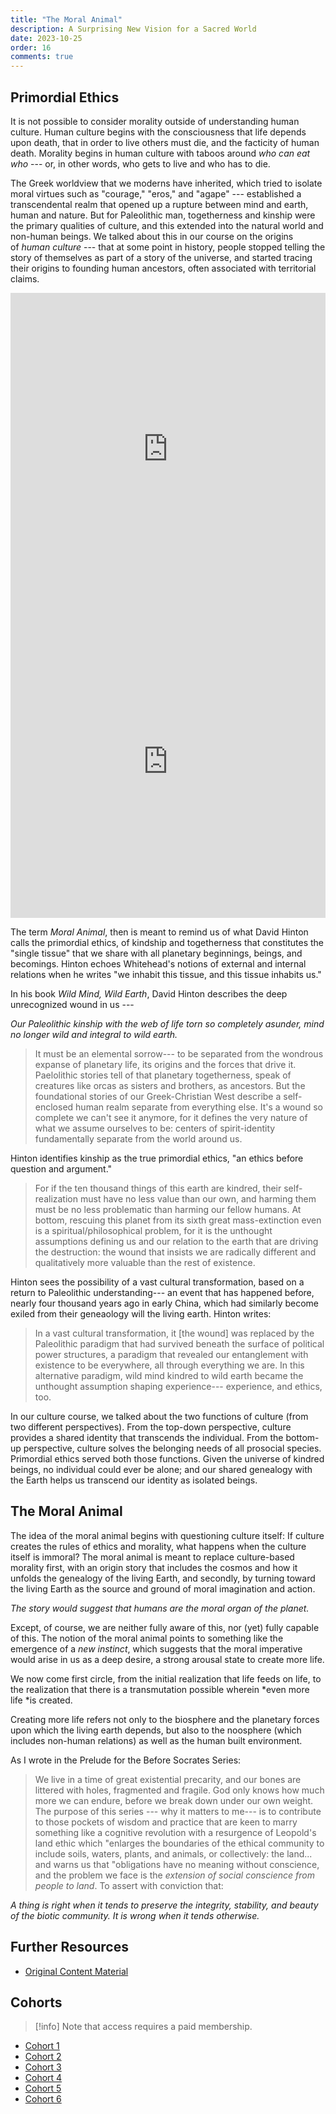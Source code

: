 ```yaml
---
title: "The Moral Animal"
description: A Surprising New Vision for a Sacred World
date: 2023-10-25
order: 16
comments: true
---
```


## Primordial Ethics

It is not possible to consider morality outside of understanding human culture. Human culture begins with the consciousness that life depends upon death, that in order to live others must die, and the facticity of human death. Morality begins in human culture with taboos around *who can eat who* --- or, in other words, who gets to live and who has to die.

The Greek worldview that we moderns have inherited, which tried to isolate moral virtues such as "courage," "eros," and "agape" --- established a transcendental realm that opened up a rupture between mind and earth, human and nature. But for Paleolithic man, togetherness and kinship were the primary qualities of culture, and this extended into the natural world and non-human beings. We talked about this in our course on the origins of *human culture* --- that at some point in history, people stopped telling the story of themselves as part of a story of the universe, and started tracing their origins to founding human ancestors, often associated with territorial claims.

<iframe width="100%" height="500" src="https://www.youtube.com/embed/8tIdCsMufIY" title="YouTube video player" frameborder="0" allow="accelerometer; autoplay; clipboard-write; encrypted-media; gyroscope; picture-in-picture; web-share" allowfullscreen></iframe>

<iframe width="100%" height="500" src="https://www.youtube.com/embed/ymI5Uv5cGU4" title="YouTube video player" frameborder="0" allow="accelerometer; autoplay; clipboard-write; encrypted-media; gyroscope; picture-in-picture; web-share" allowfullscreen></iframe>

The term *Moral Animal*, then is meant to remind us of what David Hinton calls the primordial ethics, of kindship and togetherness that constitutes the "single tissue" that we share with all planetary beginnings, beings, and becomings. Hinton echoes Whitehead's notions of external and internal relations when he writes "we inhabit this tissue, and this tissue inhabits us."

In his book *Wild Mind, Wild Earth*, David Hinton describes the deep unrecognized wound in us ---

*Our Paleolithic kinship with the web of life torn so completely asunder, mind no longer wild and integral to wild earth.*

> It must be an elemental sorrow--- to be separated from the wondrous expanse of planetary life, its origins and the forces that drive it. Paelolithic stories tell of that planetary togetherness, speak of creatures like orcas as sisters and brothers, as ancestors. But the foundational stories of our Greek-Christian West describe a self-enclosed human realm separate from everything else. It's a wound so complete we can't see it anymore, for it defines the very nature of what we assume ourselves to be: centers of spirit-identity fundamentally separate from the world around us.

Hinton identifies kinship as the true primordial ethics, "an ethics before question and argument."

> For if the ten thousand things of this earth are kindred, their self-realization must have no less value than our own, and harming them must be no less problematic than harming our fellow humans. At bottom, rescuing this planet from its sixth great mass-extinction even is a spiritual/philosophical problem, for it is the unthought assumptions defining us and our relation to the earth that are driving the destruction: the wound that insists we are radically different and qualitatively more valuable than the rest of existence.

Hinton sees the possibility of a vast cultural transformation, based on a return to Paleolithic understanding--- an event that has happened before, nearly four thousand years ago in early China, which had similarly become exiled from their geneaology will the living earth. Hinton writes:

> In a vast cultural transformation, it [the wound] was replaced by the Paleolithic paradigm that had survived beneath the surface of political power structures, a paradigm that revealed our entanglement with existence to be everywhere, all through everything we are. In this alternative paradigm, wild mind kindred to wild earth became the unthought assumption shaping experience--- experience, and ethics, too.

In our culture course, we talked about the two functions of culture (from two different perspectives). From the top-down perspective, culture provides a shared identity that transcends the individual. From the bottom-up perspective, culture solves the belonging needs of all prosocial species. Primordial ethics served both those functions. Given the universe of kindred beings, no individual could ever be alone; and our shared genealogy with the Earth helps us transcend our identity as isolated beings.

## The Moral Animal

The idea of the moral animal begins with questioning culture itself: If culture creates the rules of ethics and morality, what happens when the culture itself is immoral? The moral animal is meant to replace culture-based morality first, with an origin story that includes the cosmos and how it unfolds the genealogy of the living Earth, and secondly, by turning toward the living Earth as the source and ground of moral imagination and action.

*The story would suggest that humans are the moral organ of the planet.*

Except, of course, we are neither fully aware of this, nor (yet) fully capable of this. The notion of the moral animal points to something like the emergence of a *new instinct*, which suggests that the moral imperative would arise in us as a deep desire, a strong arousal state to create more life.

We now come first circle, from the initial realization that life feeds on life, to the realization that there is a transmutation possible wherein *even more life *is created.

Creating more life refers not only to the biosphere and the planetary forces upon which the living earth depends, but also to the noosphere (which includes non-human relations) as well as the human built environment.

As I wrote in the Prelude for the Before Socrates Series:

> We live in a time of great existential precarity, and our bones are littered with holes, fragmented and fragile. God only knows how much more we can endure, before we break down under our own weight. The purpose of this series --- why it matters to me--- is to contribute to those pockets of wisdom and practice that are keen to marry something like a cognitive revolution with a resurgence of Leopold's land ethic which "enlarges the boundaries of the ethical community to include soils, waters, plants, and animals, or collectively: the land... and warns us that "obligations have no meaning without conscience, and the problem we face is the *extension of social conscience from people to land*. To assert with conviction that:

*A thing is right when it tends to preserve the integrity, stability, and beauty of the biotic community. It is wrong when it tends otherwise.*

## Further Resources

- [Original Content Material](https://bonnittaroy.substack.com/p/the-moral-animal-course-content)

## Cohorts

> [!info] Note that access requires a paid membership.

- [Cohort 1](https://bonnittaroy.substack.com/p/video-recording-the-moral-animal)
- [Cohort 2](https://bonnittaroy.substack.com/p/video-recording-moral-animal-cohort)
- [Cohort 3](https://bonnittaroy.substack.com/p/video-recording-the-moral-animal-722)
- [Cohort 4](https://bonnittaroy.substack.com/p/video-recording-the-moral-animal-c99)
- [Cohort 5](https://bonnittaroy.substack.com/p/video-recording-the-moral-animal-10a)
- [Cohort 6](https://bonnittaroy.substack.com/p/video-recording-the-moral-animal-c8c)
